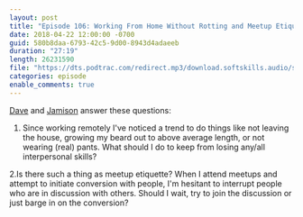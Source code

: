```yaml
---
layout: post
title: "Episode 106: Working From Home Without Rotting and Meetup Etiquette"
date: 2018-04-22 12:00:00 -0700
guid: 580b8daa-6793-42c5-9d00-8943d4adaeeb
duration: "27:19"
length: 26231590
file: "https://dts.podtrac.com/redirect.mp3/download.softskills.audio/sse-106.mp3"
categories: episode
enable_comments: true
---
```


[Dave](https://twitter.com/djsmith42) and [Jamison](https://twitter.com/jergason) answer these questions:

1. Since working remotely I've noticed a trend to do things like not leaving the house, growing my beard out to above average length, or not wearing (real) pants. What should I do to keep from losing any/all interpersonal skills?

2.Is there such a thing as meetup etiquette? When I attend meetups and attempt to initiate conversion with people, I'm hesitant to interrupt people who are in discussion with others. Should I wait, try to join the discussion or just barge in on the conversion?
